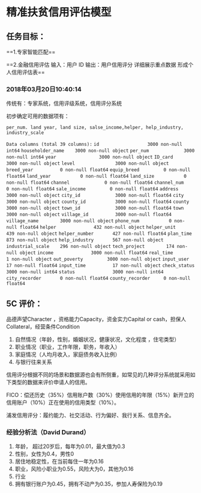 # 精准扶贫信用评估模型

## 任务目标：

==1.专家智能匹配==

==2.金融信用评估 输入：用户 ID 输出：用户信用评分 详细展示重点数据 形成个人信用评估表==

### 2018年03月20日10:40:14

传统有：专家系统，信用评级系统，信用评分系统

初步确定可用的数据项有：

`per_num. land year, land size, salse_income,helper, help_industry, industry_scale `

``Data columns (total 39 columns):``
``id                  3000 non-null int64``
``householder_name    3000 non-null object``
``per_num             3000 non-null int64``
``year                3000 non-null object``
``ID_card             3000 non-null object``
``level               3000 non-null object``
``breed_year          0 non-null float64``
``equip_breed         0 non-null float64``
``land_year           0 non-null float64``
``land_size           0 non-null float64``
``channel             0 non-null float64``
``channel_num         0 non-null float64``
``sale_income         0 non-null float64``
``address             3000 non-null object``
``city_id             3000 non-null float64``
``city                3000 non-null object``
``county_id           3000 non-null float64``
``county              3000 non-null object``
``town_id             3000 non-null float64``
``town                3000 non-null object``
``village_id          3000 non-null float64``
``village_name        3000 non-null object``
``phone_num           0 non-null float64``
``helper              432 non-null object``
``helper_unit         439 non-null object``
``helper_number       427 non-null float64``
``plan_time           873 non-null object``
``help_industry       567 non-null object``
``industrial_scale    296 non-null object``
``tech_project        174 non-null object``
``income              3000 non-null float64``
``real_time           1 non-null object``
``out_poverty         3000 non-null object``
``input_user          17 non-null float64``
``input_time          17 non-null object``
``check_status        3000 non-null int64``
``status              3000 non-null int64``
``city_recorder       0 non-null float64``
``county_recorder     0 non-null float64``

## 5C 评价：

 品德声望Character ，资格能力Capacity，资金实力Capital or cash，担保人Collateral，经营条件Condition

1. 自然情况（年龄，性别，婚姻状况，健康状况，文化程度 ，住宅类型）
2. 职业情况（职业，工作年限，职务，年收入）
3. 家庭情况（人均月收入，家庭债务收入比例）
4. 与银行往来关系

信用评分根据不同的场景和数据源也会有所侧重，如常见的几种评分系统就采用如下类型的数据来评价申请人的信用。

FICO：偿还历史（35%）信用账户数（30%）使用信用的年限（15%）新开立的信用账户（10%）正在使用的信用类型（10%）。

浦发信用评分：履约能力、社交活动、行为偏好、我行关系、信息齐全。

### 经验分析法（David Durand）

1. 年龄， 超过20岁后，每年为0.01，最大值为0.3
2. 性别，女性为0.4，男性0
3. 居住地稳定性，在当前每住一年为0.16
4. 职业，风险小职业为0.55，风险大为0，其他为0.16
5. 行业
6. 拥有银行账户为0.45，拥有不动产为0.35，参加人寿保险为0.19